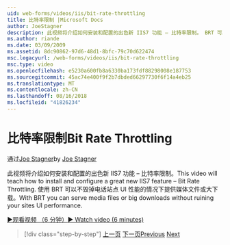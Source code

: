 ```yaml
---
uid: web-forms/videos/iis/bit-rate-throttling
title: 比特率限制 |Microsoft Docs
author: JoeStagner
description: 此视频将介绍如何安装和配置的出色新 IIS7 功能 – 比特率限制。 BRT 可以提供媒体文件或大下载 withou...
ms.author: riande
ms.date: 03/09/2009
ms.assetid: 8dc90862-97d6-48d1-8bfc-79c70d622474
msc.legacyurl: /web-forms/videos/iis/bit-rate-throttling
msc.type: video
ms.openlocfilehash: e5230a600fb8a6330ba173fdf88298008e187753
ms.sourcegitcommit: 45ac74e400f9f2b7dbded66297730f6f14a4eb25
ms.translationtype: MT
ms.contentlocale: zh-CN
ms.lasthandoff: 08/16/2018
ms.locfileid: "41826234"
---
```

<a name="bit-rate-throttling"></a><span data-ttu-id="a409c-104">比特率限制</span><span class="sxs-lookup"><span data-stu-id="a409c-104">Bit Rate Throttling</span></span>
====================
<span data-ttu-id="a409c-105">通过[Joe Stagner](https://github.com/JoeStagner)</span><span class="sxs-lookup"><span data-stu-id="a409c-105">by [Joe Stagner](https://github.com/JoeStagner)</span></span>

<span data-ttu-id="a409c-106">此视频将介绍如何安装和配置的出色新 IIS7 功能 – 比特率限制。</span><span class="sxs-lookup"><span data-stu-id="a409c-106">This video will teach how to install and configure a great new IIS7 feature – Bit Rate Throttling.</span></span> <span data-ttu-id="a409c-107">使用 BRT 可以不毁掉电话站点 UI 性能的情况下提供媒体文件或大下载。</span><span class="sxs-lookup"><span data-stu-id="a409c-107">With BRT you can serve media files or big downloads without ruining your sites UI performance.</span></span>

[<span data-ttu-id="a409c-108">&#9654;观看视频 （6 分钟）</span><span class="sxs-lookup"><span data-stu-id="a409c-108">&#9654; Watch video (6 minutes)</span></span>](https://channel9.msdn.com/Blogs/ASP-NET-Site-Videos/bit-rate-throttling)

> [!div class="step-by-step"]
> <span data-ttu-id="a409c-109">[上一页](installing-ftp7.md)
> [下一页](iis7-playlists.md)</span><span class="sxs-lookup"><span data-stu-id="a409c-109">[Previous](installing-ftp7.md)
[Next](iis7-playlists.md)</span></span>
